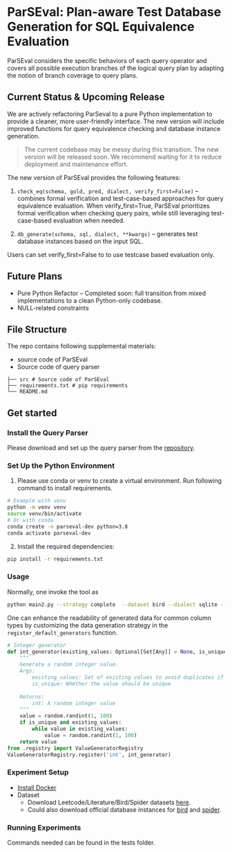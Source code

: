 # ParSEval: Plan-aware Test Database Generation for SQL Equivalence Evaluation

ParSEval considers the specific behaviors of each query operator and covers all possible execution branches of the logical query plan by adapting the notion of branch coverage to query plans.


## Current Status & Upcoming Release

We are actively refactoring ParSeval to a pure Python implementation to provide a cleaner, more user-friendly interface. The new version will include improved functions for query equivalence checking and database instance generation.

> The current codebase may be messy during this transition. The new version will be released soon. We recommend waiting for it to reduce deployment and maintenance effort.


The new version of ParSEval provides the following features:
1.	`check_eq(schema, gold, pred, dialect, verify_first=False)` – combines formal verification and test-case-based approaches for query equivalence evaluation. When verify_first=True, ParSEval prioritizes formal verification when checking query pairs, while still leveraging test-case-based evaluation when needed.

2.	`db_generate(schema, sql, dialect, **kwargs)` – generates test database instances based on the input SQL.

Users can set verify_first=False to to use testcase based evaluation only.


## Future Plans
- Pure Python Refactor – Completed soon: full transition from mixed implementations to a clean Python-only codebase.
- NULL-related constraints


## File Structure

The repo contains following supplemental materials:
- source code of ParSEval
- Source code of query parser
```
├── src # Source code of ParSEval
├── requirements.txt # pip requirements
└── README.md
```

## Get started 
### Install the Query Parser
Please download and set up the query parser from the [repository](https://github.com/sfu-db/qParser).
### Set Up the Python Environment
1. Please use conda or venv to create a virtual environment. Run following command to install requirements.

```bash
# Example with venv
python -m venv venv
source venv/bin/activate
# Or with conda
conda create -n parseval-dev python=3.8
conda activate parseval-dev
```
2. Install the required dependencies:
```bash
pip install -r requirements.txt
```

### Usage

Normally, one invoke the tool as 
```bash
python main2.py --strategy complete  --dataset bird --dialect sqlite --start 0 --end 100
```

One can enhance the readability of generated data for common column types by customizing the data generation strategy in the `register_default_generators` function.

```python
# Integer generator
def int_generator(existing_values: Optional[Set[Any]] = None, is_unique: bool = False) -> int:
    """
    Generate a random integer value.        
    Args:
        existing_values: Set of existing values to avoid duplicates if is_unique is True
        is_unique: Whether the value should be unique
        
    Returns:
        int: A random integer value
    """
    value = random.randint(1, 100)
    if is_unique and existing_values:
        while value in existing_values:
            value = random.randint(1, 100)
    return value
from .registry import ValueGeneratorRegistry
ValueGeneratorRegistry.register('int', int_generator)
```

### Experiment Setup
- [Install Docker](https://docs.docker.com/engine/install/)
- Dataset
    - Download Leetcode/Literature/Bird/Spider datasets [here](https://drive.google.com/drive/folders/12y5tR2JeSf2cVpp_woHn6CiQ9YiY7J25?usp=drive_link).
    - Could also download official database instances for [bird](https://bird-bench.github.io/) and [spider](https://yale-lily.github.io/spider).

### Running Experiments
Commands needed can be found in the tests folder.





